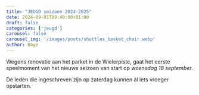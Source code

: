 ```yaml
---
title: "JEUGD seizoen 2024-2025"
date: 2024-09-01T09:40:00+01:00
draft: false
categories: ['jeugd']
carousel: false
carousel_img: '/images/posts/shuttles_basket_chair.webp'
author: Boye
---
```

Wegens renovatie aan het parket in de Wielerpiste, gaat het eerste speelmoment van het nieuwe seizoen van start op *woensdag  18 september*.

De leden die ingeschreven zijn op zaterdag kunnen al iets vroeger opstarten. 




